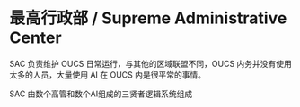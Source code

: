 # 最高行政部 / Supreme Administrative Center

SAC 负责维护 OUCS 日常运行，与其他的区域联盟不同，OUCS 内务并没有使用太多的人员，大量使用 AI 在 OUCS 内是很平常的事情。  

SAC 由数个高管和数个AI组成的三贤者逻辑系统组成
